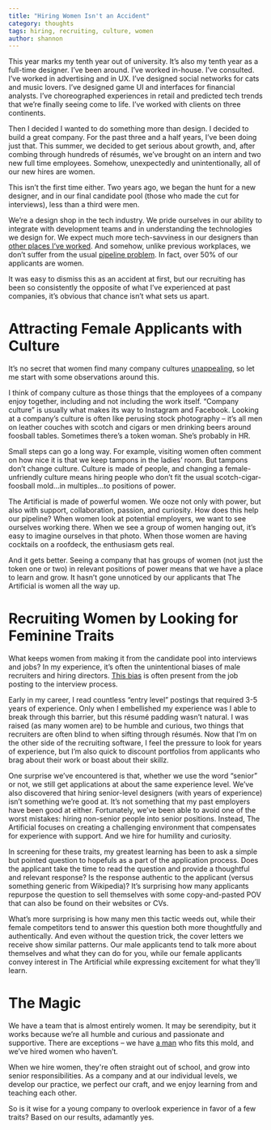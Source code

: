 ```yaml
---
title: "Hiring Women Isn't an Accident"
category: thoughts
tags: hiring, recruiting, culture, women
author: shannon
---
```


This year marks my tenth year out of university. It’s also my tenth year as a full-time designer. I’ve been around. I’ve worked in-house. I’ve consulted. I’ve worked in advertising and in UX. I’ve designed social networks for cats and music lovers. I’ve designed game UI and interfaces for financial analysts. I’ve choreographed experiences in retail and predicted tech trends that we’re finally seeing come to life. I’ve worked with clients on three continents.

Then I decided I wanted to do something more than design. I decided to build a great company. For the past three and a half years, I’ve been doing just that. This summer, we decided to get serious about growth, and, after combing through hundreds of résumés, we’ve brought on an intern and two new full time employees. Somehow, unexpectedly and unintentionally, all of our new hires are women.

This isn’t the first time either. Two years ago, we began the hunt for a new designer, and in our final candidate pool (those who made the cut for interviews), less than a third were men.

We’re a design shop in the tech industry. We pride ourselves in our ability to integrate with development teams and in understanding the technologies we design for. We expect much more tech-savviness in our designers than [other places I’ve worked](http://www.frogdesign.com). And somehow, unlike previous workplaces, we don’t suffer from the usual [pipeline problem](http://reports.weforum.org/future-of-jobs-2016/gaps-in-the-female-talent-pipeline/). In fact, over 50% of our applicants are women.

It was easy to dismiss this as an accident at first, but our recruiting has been so consistently the opposite of what I’ve experienced at past companies, it’s obvious that chance isn’t what sets us apart.

# Attracting Female Applicants with Culture
It’s no secret that women find many company cultures [unappealing](https://medium.com/tech-diversity-files/if-you-think-women-in-tech-is-just-a-pipeline-problem-you-haven-t-been-paying-attention-cb7a2073b996#.36hjla5u3), so let me start with some observations around this.

I think of company culture as those things that the employees of a company enjoy together, including and not including the work itself. “Company culture” is usually what makes its way to Instagram and Facebook. Looking at a company’s culture is often like perusing stock photography – it’s all men on leather couches with scotch and cigars or men drinking beers around foosball tables. Sometimes there’s a token woman. She’s probably in HR.

Small steps can go a long way. For example, visiting women often comment on how nice it is that we keep tampons in the ladies’ room. But tampons don’t change culture. Culture is made of people, and changing a female-unfriendly culture means hiring people who don’t fit the usual scotch-cigar-foosball mold…in multiples…to positions of power.

The Artificial is made of powerful women. We ooze not only with power, but also with support, collaboration, passion, and curiosity. How does this help our pipeline? When women look at potential employers, we want to see ourselves working there. When we see a group of women hanging out, it’s easy to imagine ourselves in that photo. When those women are having cocktails on a roofdeck, the enthusiasm gets real.

And it gets better. Seeing a company that has groups of women (not just the token one or two) in relevant positions of power means that we have a place to learn and grow. It hasn’t gone unnoticed by our applicants that The Artificial is women all the way up.

# Recruiting Women by Looking for Feminine Traits
What keeps women from making it from the candidate pool into interviews and jobs? In my experience, it’s often the unintentional biases of male recruiters and hiring directors. [This bias](http://www.fastcompany.com/3026889/6-ways-to-scare-off-technical-women-from-your-company) is often present from the job posting to the interview process.

Early in my career, I read countless “entry level” postings that required 3-5 years of experience. Only when I embellished my experience was I able to break through this barrier, but this résumé padding wasn’t natural. I was raised (as many women are) to be humble and curious, two things that recruiters are often blind to when sifting through résumés. Now that I’m on the other side of the recruiting software, I feel the pressure to look for years of experience, but I’m also quick to discount portfolios from applicants who brag about their work or boast about their skillz.

One surprise we’ve encountered is that, whether we use the word “senior” or not, we still get applications at about the same experience level. We’ve also discovered that hiring senior-level designers (with years of experience) isn’t something we’re good at. It’s not something that my past employers have been good at either. Fortunately, we’ve been able to avoid one of the worst mistakes: hiring non-senior people into senior positions. Instead, The Artificial focuses on creating a challenging environment that compensates for experience with support. And we hire for humility and curiosity.

In screening for these traits, my greatest learning has been to ask a simple but pointed question to hopefuls as a part of the application process. Does the applicant take the time to read the question and provide a thoughtful and relevant response? Is the response authentic to the applicant (versus something generic from Wikipedia)? It’s surprising how many applicants repurpose the question to sell themselves with some copy-and-pasted POV that can also be found on their websites or CVs.

What’s more surprising is how many men this tactic weeds out, while their female competitors tend to answer this question both more thoughtfully and authentically. And even without the question trick, the cover letters we receive show similar patterns. Our male applicants tend to talk more about themselves and what they can do for you, while our female applicants convey interest in The Artificial while expressing excitement for what they’ll learn.

# The Magic
We have a team that is almost entirely women. It may be serendipity, but it works because we’re all humble and curious and passionate and supportive. There are exceptions &ndash; we have [a man](/people/hans.html) who fits this mold, and we’ve hired women who haven’t.

When we hire women, they're often straight out of school, and grow into senior responsibilities. As a company and at our individual levels, we develop our practice, we perfect our craft, and we enjoy learning from and teaching each other.

So is it wise for a young company to overlook experience in favor of a few traits? Based on our results, adamantly yes.
